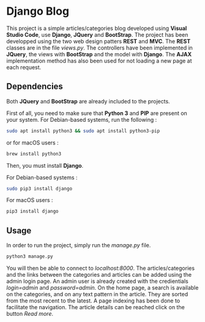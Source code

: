 # Django Blog

This project is a simple articles/categories blog developed using **Visual Studio Code**, use **Django**, **JQuery** and **BootStrap**. The project has been developped using the two web design patters **REST** and **MVC**. The **REST** classes are in the file *views.py*. The controllers have been implemented in **JQuery**, the views with **BootStrap** and the model with **Django**. The **AJAX** implementation method has also been used for not loading a new page at each request.

## Dependencies

Both **JQuery** and **BootStrap** are already included to the projects.

First of all, you need to make sure that **Python 3** and **PIP** are present on your system. For Debian-based systems, run the following :
```bash
sudo apt install python3 && sudo apt install python3-pip
```
or for macOS users :
```bash
brew install python3
```

Then, you must install **Django**.

For Debian-based systems :
```bash
sudo pip3 install django
```
For macOS users :
```bash
pip3 install django 
```

## Usage

In order to run the project, simply run the *manage.py* file.
```bash
python3 manage.py
```

You will then be able to connect to *localhost:8000*. The articles/categories and the links between the categories and articles can be added using the admin login page. An admin user is already created with the credientials *login=admin* and *password=admin*. On the home page, a search is available on the categories, and on any text pattern in the article. They are sorted from the most recent to the latest. A page indexing has been done to facilitate the navigation. The article details can be reached click on the button *Read more*.
